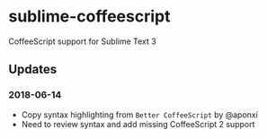 # sublime-coffeescript

CoffeeScript support for Sublime Text 3

## Updates

### 2018-06-14

* Copy syntax highlighting from `Better CoffeeScript` by @aponxi
* Need to review syntax and add missing CoffeeScript 2 support
